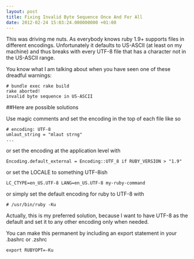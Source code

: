 ```yaml
---
layout: post
title: Fixing Invalid Byte Sequence Once And For All
date: 2012-02-24 15:03:24.000000000 +01:00
---
```


This was driving me nuts. As everybody knows ruby 1.9+ supports files in different encodings. Unfortunately it defaults to US-ASCII (at least on my machine) and thus breaks with every UTF-8 file that has a character not in the US-ASCII range.

You know what I am talking about when you have seen one of these dreadful warnings:

    # bundle exec rake build
    rake aborted!
    invalid byte sequence in US-ASCII


##Here are possible solutions

Use magic comments and set the encoding in the top of each file like so

    # encoding: UTF-8
    umlaut_string = "mlaut strng"
    ...


or set the encoding at the application level with

    Encoding.default_external = Encoding::UTF_8 if RUBY_VERSION > "1.9"


or set the LOCALE to something UTF-8ish

    LC_CTYPE=en_US.UTF-8 LANG=en_US.UTF-8 my-ruby-command


or simply set the default encoding for ruby to UTF-8 with

    # /usr/bin/ruby -Ku


Actually, this is my preferred solution, because I want to have UTF-8 as the default and set it to any other encoding only when needed.

You can make this permanent by including an export statement in your .bashrc or .zshrc

    export RUBYOPT=-Ku

